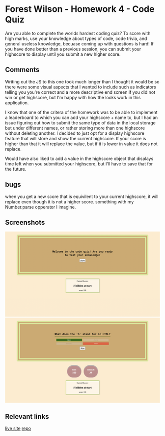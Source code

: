 # Forest Wilson - Homework 4 - Code Quiz

Are you able to complete the worlds hardest coding quiz? To score with high marks, use your knowledge about types of code, code trivia, and general useless knowledge, becuase coming up with questions is hard! If you have done better than a previous session,  you can submit your highscore to display until you submit a new higher score.

## Comments

Writing out the JS to this one took much longer than I thought it would be so there were some visual aspects that I wanted to include such as indicators telling you you're correct and a more descriptive end screen if you did not win or get highscore, but I'm happy with how the looks work in this application.

I know that one of the critera of the homework was to be able to implement a leaderboard to which you can add your highscore + name to, but I had an issue figuring out how to submit the same type of data in the local storage but under different names, or rather storing more than one highscore without deleting another. I decided to just opt for a display highscore feature that will store and show the current highscore. If your score is higher than that it will replace the value, but if it is lower in value it does not replace.

Would have also liked to add a value in the highscore object that displays time left when you submitted your highscore, but I'll have to save that for the future.

<!-- note to self: do not use highscore as an attribute, especially if you cant spell. You will have a bad time. -->

## bugs

when you get a new score that is equivilent to your current highscore, it will replace even though it is not a higher score. something with my Number.parse opperator I imagine.

## Screenshots

![start screen](./assets/images/first-screen.png)
![Active screen](./assets/images/quiz-in-progress.png)

## Relevant links

[live site](https://forestw70.github.io/hw4codequiz/)
[repo](https://github.com/ForestW70/hw4codequiz)